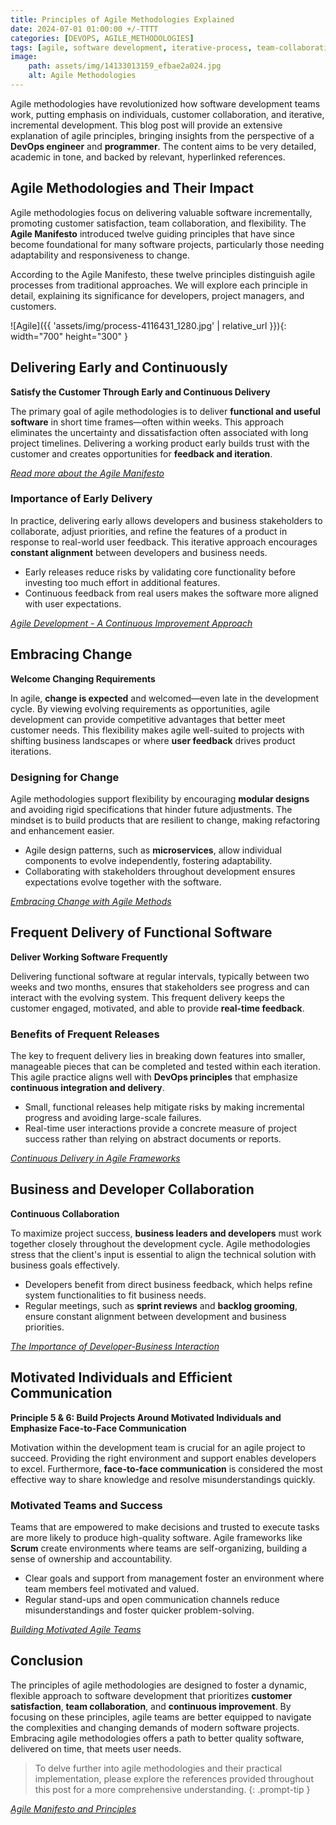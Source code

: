 ```yaml
---
title: Principles of Agile Methodologies Explained 
date: 2024-07-01 01:00:00 +/-TTTT
categories: [DEVOPS, AGILE_METHODOLOGIES]
tags: [agile, software development, iterative-process, team-collaboration, continuous-improvement, devops]
image:
    path: assets/img/14133013159_efbae2a024.jpg
    alt: Agile Methodologies
---
```


Agile methodologies have revolutionized how software development teams work, putting emphasis on individuals, customer collaboration, and iterative, incremental development. This blog post will provide an extensive explanation of agile principles, bringing insights from the perspective of a **DevOps engineer** and **programmer**. The content aims to be very detailed, academic in tone, and backed by relevant, hyperlinked references.

## Agile Methodologies and Their Impact

Agile methodologies focus on delivering valuable software incrementally, promoting customer satisfaction, team collaboration, and flexibility. The **Agile Manifesto** introduced twelve guiding principles that have since become foundational for many software projects, particularly those needing adaptability and responsiveness to change.

According to the Agile Manifesto, these twelve principles distinguish agile processes from traditional approaches. We will explore each principle in detail, explaining its significance for developers, project managers, and customers.

![Agile]({{ 'assets/img/process-4116431_1280.jpg' | relative_url }}){: width="700" height="300" }

## Delivering Early and Continuously

**Satisfy the Customer Through Early and Continuous Delivery**

The primary goal of agile methodologies is to deliver **functional and useful software** in short time frames—often within weeks. This approach eliminates the uncertainty and dissatisfaction often associated with long project timelines. Delivering a working product early builds trust with the customer and creates opportunities for **feedback and iteration**.

*[Read more about the Agile Manifesto](https://agilemanifesto.org/)*

### Importance of Early Delivery

In practice, delivering early allows developers and business stakeholders to collaborate, adjust priorities, and refine the features of a product in response to real-world user feedback. This iterative approach encourages **constant alignment** between developers and business needs.

- Early releases reduce risks by validating core functionality before investing too much effort in additional features.
- Continuous feedback from real users makes the software more aligned with user expectations.

*[Agile Development - A Continuous Improvement Approach](https://link.springer.com/chapter/10.1007/978-3-662-44811-3_4)*

## Embracing Change

**Welcome Changing Requirements**

In agile, **change is expected** and welcomed—even late in the development cycle. By viewing evolving requirements as opportunities, agile development can provide competitive advantages that better meet customer needs. This flexibility makes agile well-suited to projects with shifting business landscapes or where **user feedback** drives product iterations.

### Designing for Change

Agile methodologies support flexibility by encouraging **modular designs** and avoiding rigid specifications that hinder future adjustments. The mindset is to build products that are resilient to change, making refactoring and enhancement easier.

- Agile design patterns, such as **microservices**, allow individual components to evolve independently, fostering adaptability.
- Collaborating with stakeholders throughout development ensures expectations evolve together with the software.

*[Embracing Change with Agile Methods](https://teamdeck.io/resources/embracing-change-how-an-agile-mindset-can-transform-your-approach-to-work/#:~:text=Understanding%20the%20Agile%20Mindset&text=At%20its%20core%2C%20this%20mindset,new%20information%20or%20challenges%20arise.)*

## Frequent Delivery of Functional Software

**Deliver Working Software Frequently**

Delivering functional software at regular intervals, typically between two weeks and two months, ensures that stakeholders see progress and can interact with the evolving system. This frequent delivery keeps the customer engaged, motivated, and able to provide **real-time feedback**.

### Benefits of Frequent Releases

The key to frequent delivery lies in breaking down features into smaller, manageable pieces that can be completed and tested within each iteration. This agile practice aligns well with **DevOps principles** that emphasize **continuous integration and delivery**.

- Small, functional releases help mitigate risks by making incremental progress and avoiding large-scale failures.
- Real-time user interactions provide a concrete measure of project success rather than relying on abstract documents or reports.

*[Continuous Delivery in Agile Frameworks](https://codefresh.io/learn/continuous-delivery/what-is-continuous-delivery-in-agile-and-creating-a-cd-culture/)*

## Business and Developer Collaboration

**Continuous Collaboration**

To maximize project success, **business leaders and developers** must work together closely throughout the development cycle. Agile methodologies stress that the client's input is essential to align the technical solution with business goals effectively.

- Developers benefit from direct business feedback, which helps refine system functionalities to fit business needs.
- Regular meetings, such as **sprint reviews** and **backlog grooming**, ensure constant alignment between development and business priorities.

*[The Importance of Developer-Business Interaction](https://www.linkedin.com/pulse/understanding-importance-developer-relations-tessa-kriesel-48bdc)*

## Motivated Individuals and Efficient Communication

**Principle 5 & 6: Build Projects Around Motivated Individuals and Emphasize Face-to-Face Communication**

Motivation within the development team is crucial for an agile project to succeed. Providing the right environment and support enables developers to excel. Furthermore, **face-to-face communication** is considered the most effective way to share knowledge and resolve misunderstandings quickly.

### Motivated Teams and Success

Teams that are empowered to make decisions and trusted to execute tasks are more likely to produce high-quality software. Agile frameworks like **Scrum** create environments where teams are self-organizing, building a sense of ownership and accountability.

- Clear goals and support from management foster an environment where team members feel motivated and valued.
- Regular stand-ups and open communication channels reduce misunderstandings and foster quicker problem-solving.

*[Building Motivated Agile Teams](https://ericnwankwo.medium.com/ways-to-keep-an-agile-team-motivated-and-engaged-eca9549f1655)*

## Conclusion

The principles of agile methodologies are designed to foster a dynamic, flexible approach to software development that prioritizes **customer satisfaction**, **team collaboration**, and **continuous improvement**. By focusing on these principles, agile teams are better equipped to navigate the complexities and changing demands of modern software projects. Embracing agile methodologies offers a path to better quality software, delivered on time, that meets user needs.

>To delve further into agile methodologies and their practical implementation, please explore the references provided throughout this post for a more comprehensive understanding.
{: .prompt-tip }

*[Agile Manifesto and Principles](https://agilemanifesto.org/principles.html)*
